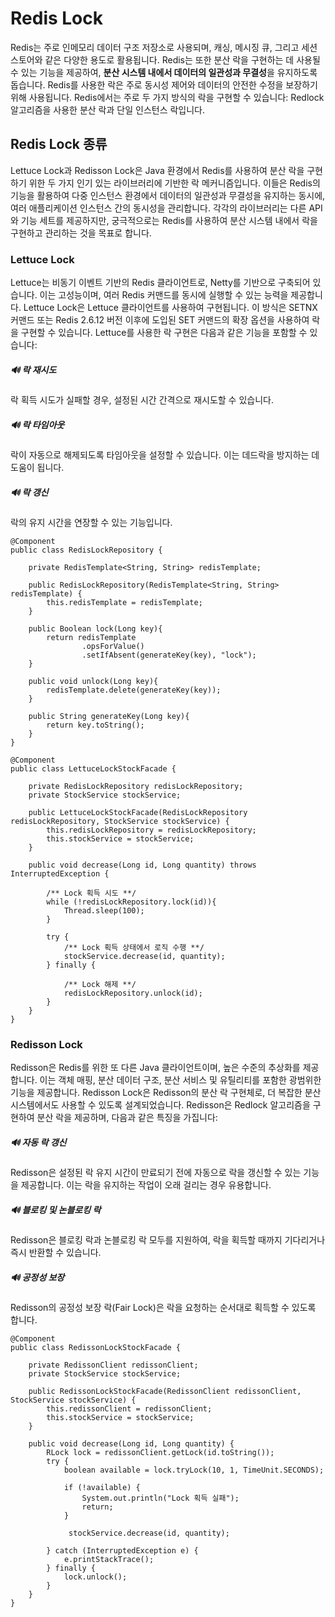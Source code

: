 # Redis Lock
Redis는 주로 인메모리 데이터 구조 저장소로 사용되며, 캐싱, 메시징 큐, 그리고 세션 스토어와 같은 다양한 용도로 활용됩니다. Redis는 또한 분산 락을 구현하는 데 사용될 수 있는 기능을 제공하여, **분산 시스템 내에서 데이터의 일관성과 무결성**을 유지하도록 돕습니다. Redis를 사용한 락은 주로 동시성 제어와 데이터의 안전한 수정을 보장하기 위해 사용됩니다. Redis에서는 주로 두 가지 방식의 락을 구현할 수 있습니다: Redlock 알고리즘을 사용한 분산 락과 단일 인스턴스 락입니다.

## Redis Lock 종류
Lettuce Lock과 Redisson Lock은 Java 환경에서 Redis를 사용하여 분산 락을 구현하기 위한 두 가지 인기 있는 라이브러리에 기반한 락 메커니즘입니다. 이들은 Redis의 기능을 활용하여 다중 인스턴스 환경에서 데이터의 일관성과 무결성을 유지하는 동시에, 여러 애플리케이션 인스턴스 간의 동시성을 관리합니다. 각각의 라이브러리는 다른 API와 기능 세트를 제공하지만, 궁극적으로는 Redis를 사용하여 분산 시스템 내에서 락을 구현하고 관리하는 것을 목표로 합니다.

### Lettuce Lock 
Lettuce는 비동기 이벤트 기반의 Redis 클라이언트로, Netty를 기반으로 구축되어 있습니다. 이는 고성능이며, 여러 Redis 커맨드를 동시에 실행할 수 있는 능력을 제공합니다. Lettuce Lock은 Lettuce 클라이언트를 사용하여 구현됩니다. 이 방식은 SETNX 커맨드 또는 Redis 2.6.12 버전 이후에 도입된 SET 커맨드의 확장 옵션을 사용하여 락을 구현할 수 있습니다. Lettuce를 사용한 락 구현은 다음과 같은 기능을 포함할 수 있습니다:

##### 🔊 락 재시도
락 획득 시도가 실패할 경우, 설정된 시간 간격으로 재시도할 수 있습니다.

##### 🔊 락 타임아웃
락이 자동으로 해제되도록 타임아웃을 설정할 수 있습니다. 이는 데드락을 방지하는 데 도움이 됩니다.

##### 🔊 락 갱신
락의 유지 시간을 연장할 수 있는 기능입니다.

```
@Component
public class RedisLockRepository {

    private RedisTemplate<String, String> redisTemplate;

    public RedisLockRepository(RedisTemplate<String, String> redisTemplate) {
        this.redisTemplate = redisTemplate;
    }

    public Boolean lock(Long key){
        return redisTemplate
                .opsForValue()
                .setIfAbsent(generateKey(key), "lock");
    }

    public void unlock(Long key){
        redisTemplate.delete(generateKey(key));
    }

    public String generateKey(Long key){
        return key.toString();
    }
}
```

```
@Component
public class LettuceLockStockFacade {

    private RedisLockRepository redisLockRepository;
    private StockService stockService;

    public LettuceLockStockFacade(RedisLockRepository redisLockRepository, StockService stockService) {
        this.redisLockRepository = redisLockRepository;
        this.stockService = stockService;
    }

    public void decrease(Long id, Long quantity) throws InterruptedException {

        /** Lock 획득 시도 **/
        while (!redisLockRepository.lock(id)){
            Thread.sleep(100);
        }

        try {
            /** Lock 획득 상태에서 로직 수행 **/
            stockService.decrease(id, quantity);
        } finally {

            /** Lock 해제 **/
            redisLockRepository.unlock(id);
        }
    }
}
```

### Redisson Lock
Redisson은 Redis를 위한 또 다른 Java 클라이언트이며, 높은 수준의 추상화를 제공합니다. 이는 객체 매핑, 분산 데이터 구조, 분산 서비스 및 유틸리티를 포함한 광범위한 기능을 제공합니다. Redisson Lock은 Redisson의 분산 락 구현체로, 더 복잡한 분산 시스템에서도 사용할 수 있도록 설계되었습니다. Redisson은 Redlock 알고리즘을 구현하여 분산 락을 제공하며, 다음과 같은 특징을 가집니다:

##### 🔊 자동 락 갱신
Redisson은 설정된 락 유지 시간이 만료되기 전에 자동으로 락을 갱신할 수 있는 기능을 제공합니다. 이는 락을 유지하는 작업이 오래 걸리는 경우 유용합니다.

##### 🔊 블로킹 및 논블로킹 락
Redisson은 블로킹 락과 논블로킹 락 모두를 지원하여, 락을 획득할 때까지 기다리거나 즉시 반환할 수 있습니다.

##### 🔊 공정성 보장
Redisson의 공정성 보장 락(Fair Lock)은 락을 요청하는 순서대로 획득할 수 있도록 합니다.

```
@Component
public class RedissonLockStockFacade {

    private RedissonClient redissonClient;
    private StockService stockService;

    public RedissonLockStockFacade(RedissonClient redissonClient, StockService stockService) {
        this.redissonClient = redissonClient;
        this.stockService = stockService;
    }

    public void decrease(Long id, Long quantity) {
        RLock lock = redissonClient.getLock(id.toString());
        try {
            boolean available = lock.tryLock(10, 1, TimeUnit.SECONDS);

            if (!available) {
                System.out.println("Lock 획득 실패");
                return;
            }

             stockService.decrease(id, quantity);

        } catch (InterruptedException e) {
            e.printStackTrace();
        } finally {
            lock.unlock();
        }
    }
}
```
  
